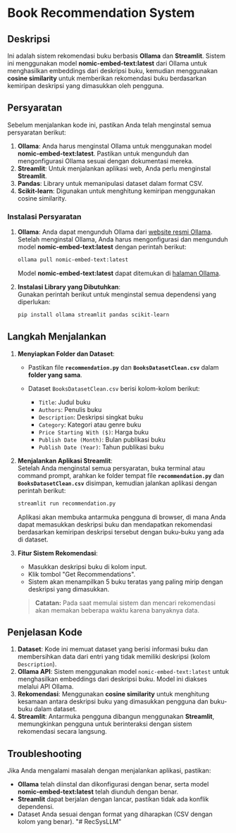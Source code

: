 # Book Recommendation System

## Deskripsi

Ini adalah sistem rekomendasi buku berbasis **Ollama** dan **Streamlit**. Sistem ini menggunakan model **nomic-embed-text:latest** dari Ollama untuk menghasilkan embeddings dari deskripsi buku, kemudian menggunakan **cosine similarity** untuk memberikan rekomendasi buku berdasarkan kemiripan deskripsi yang dimasukkan oleh pengguna.

## Persyaratan

Sebelum menjalankan kode ini, pastikan Anda telah menginstal semua persyaratan berikut:

1. **Ollama**: Anda harus menginstal Ollama untuk menggunakan model **nomic-embed-text:latest**. Pastikan untuk mengunduh dan mengonfigurasi Ollama sesuai dengan dokumentasi mereka.
2. **Streamlit**: Untuk menjalankan aplikasi web, Anda perlu menginstal **Streamlit**.
3. **Pandas**: Library untuk memanipulasi dataset dalam format CSV.
4. **Scikit-learn**: Digunakan untuk menghitung kemiripan menggunakan cosine similarity.

### Instalasi Persyaratan

1. **Ollama**: Anda dapat mengunduh Ollama dari [website resmi Ollama](https://ollama.com/). Setelah menginstal Ollama, Anda harus mengonfigurasi dan mengunduh model **nomic-embed-text:latest** dengan perintah berikut:

   ```bash
   ollama pull nomic-embed-text:latest
   ```

   Model **nomic-embed-text:latest** dapat ditemukan di [halaman Ollama](https://ollama.com/library/nomic-embed-text:latest).

2. **Instalasi Library yang Dibutuhkan**:  
   Gunakan perintah berikut untuk menginstal semua dependensi yang diperlukan:

   ```bash
   pip install ollama streamlit pandas scikit-learn
   ```

## Langkah Menjalankan

1. **Menyiapkan Folder dan Dataset**:

   - Pastikan file **`recommendation.py`** dan **`BooksDatasetClean.csv`** dalam **folder yang sama**.
   - Dataset `BooksDatasetClean.csv` berisi kolom-kolom berikut:

     - `Title`: Judul buku
     - `Authors`: Penulis buku
     - `Description`: Deskripsi singkat buku
     - `Category`: Kategori atau genre buku
     - `Price Starting With ($)`: Harga buku
     - `Publish Date (Month)`: Bulan publikasi buku
     - `Publish Date (Year)`: Tahun publikasi buku

2. **Menjalankan Aplikasi Streamlit**:  
   Setelah Anda menginstal semua persyaratan, buka terminal atau command prompt, arahkan ke folder tempat file **`recommendation.py`** dan **`BooksDatasetClean.csv`** disimpan, kemudian jalankan aplikasi dengan perintah berikut:

   ```bash
   streamlit run recommendation.py
   ```

   Aplikasi akan membuka antarmuka pengguna di browser, di mana Anda dapat memasukkan deskripsi buku dan mendapatkan rekomendasi berdasarkan kemiripan deskripsi tersebut dengan buku-buku yang ada di dataset.

3. **Fitur Sistem Rekomendasi**:

   - Masukkan deskripsi buku di kolom input.
   - Klik tombol "Get Recommendations".
   - Sistem akan menampilkan 5 buku teratas yang paling mirip dengan deskripsi yang dimasukkan.

   > **Catatan:** Pada saat memulai sistem dan mencari rekomendasi akan memakan beberapa waktu karena banyaknya data.

## Penjelasan Kode

1. **Dataset**: Kode ini memuat dataset yang berisi informasi buku dan membersihkan data dari entri yang tidak memiliki deskripsi (kolom `Description`).
2. **Ollama API**: Sistem menggunakan model `nomic-embed-text:latest` untuk menghasilkan embeddings dari deskripsi buku. Model ini diakses melalui API Ollama.
3. **Rekomendasi**: Menggunakan **cosine similarity** untuk menghitung kesamaan antara deskripsi buku yang dimasukkan pengguna dan buku-buku dalam dataset.
4. **Streamlit**: Antarmuka pengguna dibangun menggunakan **Streamlit**, memungkinkan pengguna untuk berinteraksi dengan sistem rekomendasi secara langsung.

## Troubleshooting

Jika Anda mengalami masalah dengan menjalankan aplikasi, pastikan:

- **Ollama** telah diinstal dan dikonfigurasi dengan benar, serta model **nomic-embed-text:latest** telah diunduh dengan benar.
- **Streamlit** dapat berjalan dengan lancar, pastikan tidak ada konflik dependensi.
- Dataset Anda sesuai dengan format yang diharapkan (CSV dengan kolom yang benar).
"# RecSysLLM" 
